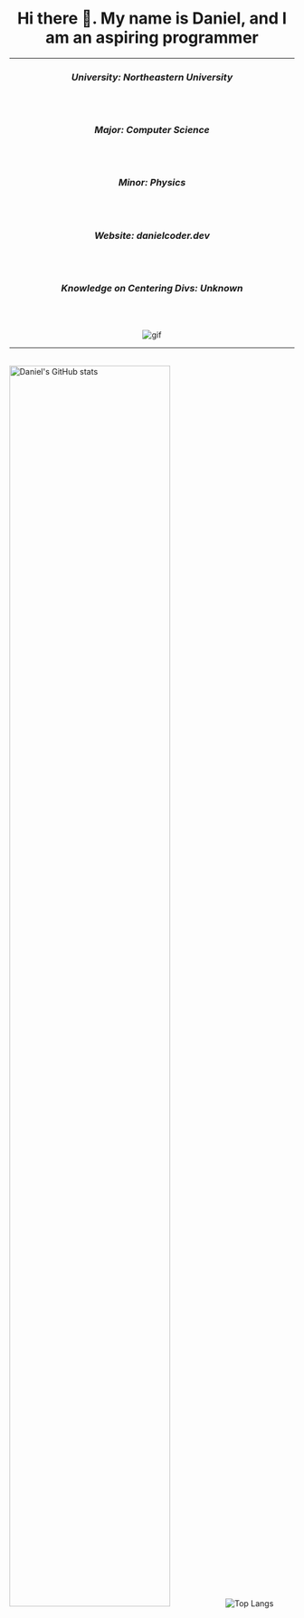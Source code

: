 <h1 align="center"> Hi there 👋. My name is Daniel, and I am an aspiring programmer</h1> 
<hr />
<div align="center"> 
    <h3><i>University: Northeastern University</i></h3>
    <br>
    <br>
    <h3><i>Major: Computer Science</i></h3>
    <br>
    <br>
    <h3><i>Minor: Physics</i></h3>
    <br>
    <br>
    <h3><i>Website: danielcoder.dev</i></h3>
    <br>
    <br>
    <h3><i>Knowledge on Centering Divs: Unknown</i></h3>
    <br>
    <br>
</div>

  <p align="center">
  <img src="https://github.com/DanielCoder834/DanielCoder834/assets/55712502/fd21e763-0166-4f97-b926-8d5c7c5d342a" alt="gif">     
  </p>
    
<hr />
<br>
      
<img width="75%" height="75%" src="https://github-readme-stats.vercel.app/api?username=DanielCoder834" alt="Daniel's GitHub stats">
<img src="https://github-readme-stats.vercel.app/api/top-langs/?username=DanielCoder834" alt="Top Langs">
<!--
**DanielCoder834/DanielCoder834** is a ✨ _special_ ✨ repository because its `README.md` (this file) appears on your GitHub profile. align = "right"

Here are some ideas to get you started:

- 🔭 I’m currently working on ...
- 🌱 I’m currently learning ...
- 👯 I’m looking to collaborate on ...
- 🤔 I’m looking for help with ...
- 💬 Ask me about ...
- 📫 How to reach me: ...
- 😄 Pronouns: ...
- ⚡ Fun fact: ...
-->
